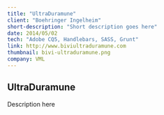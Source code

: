 ```yaml
---
title: "UltraDuramune"
client: "Boehringer Ingelheim"
short-description: "Short description goes here"
date: 2014/05/02
tech: "Adobe CQ5, Handlebars, SASS, Grunt"
link: http://www.biviultraduramune.com
thumbnail: bivi-ultraduramune.png
company: VML
---
```


## UltraDuramune

Description here
